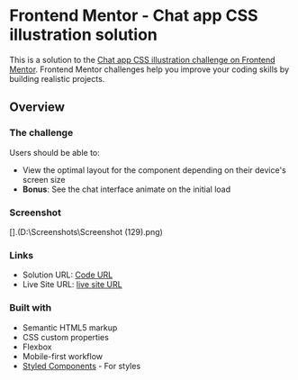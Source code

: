 # Frontend Mentor - Chat app CSS illustration solution

This is a solution to the [Chat app CSS illustration challenge on Frontend Mentor](https://www.frontendmentor.io/challenges/chat-app-css-illustration-O5auMkFqY). Frontend Mentor challenges help you improve your coding skills by building realistic projects. 

## Overview

### The challenge

Users should be able to:

- View the optimal layout for the component depending on their device's screen size
- **Bonus**: See the chat interface animate on the initial load

### Screenshot

[].(D:\Screenshots\Screenshot (129).png)

### Links

- Solution URL: [Code URL](https://github.com/vsaini95/chat-app-illustrator)
- Live Site URL: [live site URL](https://vsaini95.github.io/chat-app-illustrator/)

### Built with

- Semantic HTML5 markup
- CSS custom properties
- Flexbox
- Mobile-first workflow
- [Styled Components](https://styled-components.com/) - For styles
